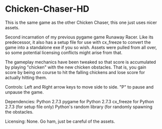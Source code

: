 # Chicken-Chaser-HD
This is the same game as the other Chicken Chaser, this one just uses nicer assets.

Second incarnation of my previous pygame game Runaway Racer. Like its predecessor, it also has a setup file for use with cx_freeze to convert the game into a standalone exe if you so wish. Assets were pulled from all over, so some potential licensing conflicts might arise from that.

The gameplay mechanics have been tweaked so that score is accumulated by playing "chicken" with the new chicken obstacles. That is, you gain score by being on course to hit the falling chickens and lose score for actually hitting them.

Controls: Left and Right arrow keys to move side to side. "P" to pause and unpause the game.

Dependencies: Python 2.7.3 pygame for Python 2.7.3 cx_freeze for Python 2.7.3 (for setup file only) Python's random library (for randomly spawning the obstacles.

Licensing: None. Go ham, just be careful of the assets.
